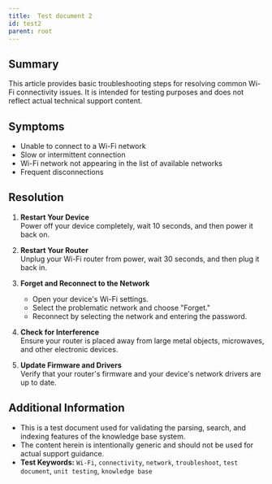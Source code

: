 ```yaml
---
title:  Test document 2
id: test2
parent: root
---
```


## Summary

This article provides basic troubleshooting steps for resolving common Wi-Fi connectivity issues. It is intended for testing purposes and does not reflect actual technical support content.

## Symptoms

- Unable to connect to a Wi-Fi network  
- Slow or intermittent connection  
- Wi-Fi network not appearing in the list of available networks  
- Frequent disconnections

## Resolution

1. **Restart Your Device**  
   Power off your device completely, wait 10 seconds, and then power it back on.

2. **Restart Your Router**  
   Unplug your Wi-Fi router from power, wait 30 seconds, and then plug it back in.

3. **Forget and Reconnect to the Network**  
   - Open your device's Wi-Fi settings.  
   - Select the problematic network and choose "Forget."  
   - Reconnect by selecting the network and entering the password.

4. **Check for Interference**  
   Ensure your router is placed away from large metal objects, microwaves, and other electronic devices.

5. **Update Firmware and Drivers**  
   Verify that your router's firmware and your device's network drivers are up to date.

## Additional Information

- This is a test document used for validating the parsing, search, and indexing features of the knowledge base system.
- The content herein is intentionally generic and should not be used for actual support guidance.
- **Test Keywords:** `Wi-Fi`, `connectivity`, `network`, `troubleshoot`, `test document`, `unit testing`, `knowledge base`